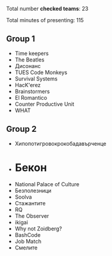 Total number **checked teams**: 23

Total minutes of presenting: 115


## Group 1

* Time keepers
* The Beatles
* Дисонанс
* TUES Code Monkeys
* Survival Systems
* HacK'erez
* Brainstormers
* El Romantico
* Counter Productive Unit
* WHAT

## Group 2

* Хипопотигровокрокобадавърченце
* # Бекон
* National Palace of Culture
* Безполезници
* Soolva
* Стажантите
* RQ
* The Observer
* ikigai
* Why not Zoidberg?
* BashCode
* Job Match
* Смелите

